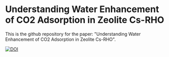 # Understanding Water Enhancement of CO2 Adsorption in Zeolite Cs-RHO

This is the github repository for the paper: "Understanding Water Enhancement of CO2 Adsorption in Zeolite Cs-RHO".

[![DOI](https://zenodo.org/badge/845934445.svg)](https://zenodo.org/doi/10.5281/zenodo.13565267)

